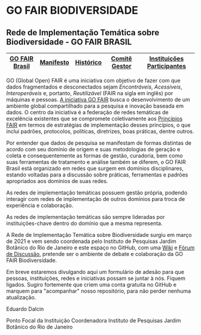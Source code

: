 # GO FAIR BIODIVERSIDADE
## Rede de Implementação Temática sobre Biodiversidade - GO FAIR BRASIL

| [GO FAIR Brasil](https://www.go-fair-brasil.org/)| [Manifesto](https://github.com/edalcin/gofairbiodiv/blob/main/manifesto.md) | [Histórico](https://github.com/edalcin/gofairbiodiv/blob/main/historico.md) | [Comitê Gestor](https://github.com/edalcin/gofairbiodiv/blob/main/comite_gestor.md) | [Instituições Participantes](https://github.com/edalcin/gofairbiodiv/blob/main/participantes.md) |
|---|---|---|---|---|


GO (Global Open) FAIR é uma iniciativa com objetivo de fazer com que dados fragmentados e desconectados sejam _Encontráveis_, _Acessíveis_, _Interoperáveis_ e, portanto, _Reutilizável_ (FAIR na sigla em inglês) por máquinas e pessoas. [A iniciativa GO FAIR](https://www.go-fair.org/) busca o desenvolvimento de um ambiente global compartilhado para a pesquisa e inovação baseada em dados. O centro da iniciativa é a federação de redes temáticas de excelência existentes que se compromete coletivamente aos [Princípios FAIR](https://www.go-fair.org/fair-principles/) em termos de estratégias de implementação desses princípios, o que inclui padrões, protocolos, políticas, diretrizes, boas práticas, dentre outros.

Por entender que dados de pesquisa se manifestam de formas distintas de acordo com seu domínio de origem e suas metodologias de geração e coleta e consequentemente as formas de gestão, curadoria, bem como suas ferramentas de tratamento e análise também se diferem, o GO FAIR Brasil está organizado em redes que surgem em domínios disciplinares, estando voltadas para a discussão sobre práticas, ferramentas e padrões apropriados aos domínios de suas redes.

As redes de implementação temáticas possuem gestão própria, podendo interagir com redes de implementação de outros domínios para troca de experiência e colaboração. 

As redes de implementação temáticas são sempre lideradas por instituições-chave dentro do domínio que a mesma representa.

A Rede de Implementação Temática sobre Biodiversidade surgiu em março de 2021 e vem sendo coordenada pelo Instituto de Pesquisas Jardim Botânico do Rio de Janeiro e este espaço no GitHub, com uma [Wiki](https://github.com/edalcin/gofairbiodiv/wiki) e [Fórum de Discussão](https://github.com/edalcin/gofairbiodiv/discussions), pretende ser o ambiente de debate e colaboração da GO FAIR Biodiversidade.

Em breve estaremos divulgando aqui um formulário de adesão para que pessoas, instituições, redes e iniciativas possam se juntar à nós. Fiquem ligados. Sugiro fortemente que criem uma conta gratuita no GitHub e marquem para "acompanhar" nosso repositório, para não perder nenhuma atualização.

Eduardo Dalcin

Ponto Focal da Instituição Coordenadora
Instituto de Pesquisas Jardim Botânico do Rio de Janeiro
